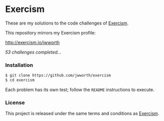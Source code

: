 # Exercism

These are my solutions to the code challenges of [Exercism](http://exercism.io).

This repository mirrors my Exercism profile:

http://exercism.io/jwworth

_53 challenges completed..._

### Installation

```sh
$ git clone https://github.com/jwworth/exercism
$ cd exercism
```

Each problem has its own test; follow the `README` instructions to execute.

### License

This project is released under the same terms and conditions as
[Exercism](http://exercism.io).
